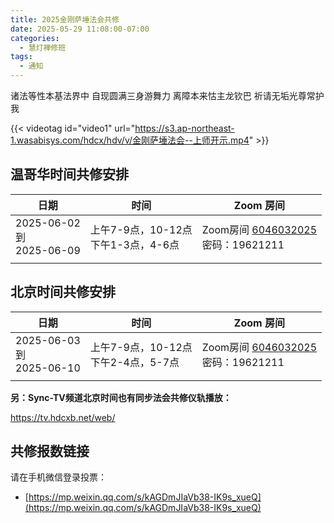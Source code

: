 ```yaml
---
title: 2025金刚萨埵法会共修
date: 2025-05-29 11:08:00-07:00
categories:
  - 慧灯禅修班
tags:
  - 通知
---
```

诸法等性本基法界中 自现圆满三身游舞力 离障本来怙主龙钦巴 祈请无垢光尊常护我


{{< videotag id="video1" url="https://s3.ap-northeast-1.wasabisys.com/hdcx/hdv/v/金刚萨埵法会--上师开示.mp4" >}}


## 温哥华时间共修安排

| 日期                            | 时间                           | Zoom 房间                                                                                               |
| ----------------------------- | ---------------------------- | ----------------------------------------------------------------------------------------------------- |
| 2025-06-02<br>到<br>2025-06-09 | 上午7-9点，10-12点<br>下午1-3点，4-6点 | Zoom房间 [6046032025](https://zoom.us/j/6046032025?pwd=rp7emFqN8mRFa40nc434qFm9iGbGWl.1)<br>密码：19621211 |
|                               |                              |                                                                                                       |

## 北京时间共修安排

| 日期                            | 时间                           | Zoom 房间                                                                                               |
| ----------------------------- | ---------------------------- | ----------------------------------------------------------------------------------------------------- |
| 2025-06-03<br>到<br>2025-06-10 | 上午7-9点，10-12点<br>下午2-4点，5-7点 | Zoom房间 [6046032025](https://zoom.us/j/6046032025?pwd=rp7emFqN8mRFa40nc434qFm9iGbGWl.1)<br>密码：19621211 |
|                               |                              |                                                                                                       |


**另：Sync-TV频道北京时间也有同步法会共修仪轨播放：**

  <https://tv.hdcxb.net/web/>

## 共修报数链接

请在手机微信登录投票：
 - [https://mp.weixin.qq.com/s/kAGDmJIaVb38-IK9s_xueQ](https://mp.weixin.qq.com/s/kAGDmJIaVb38-IK9s_xueQ)
